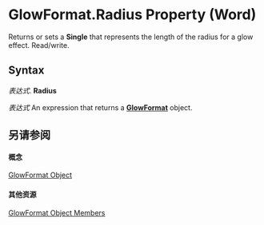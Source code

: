 
# GlowFormat.Radius Property (Word)

Returns or sets a  **Single** that represents the length of the radius for a glow effect. Read/write.


## Syntax

 _表达式_. **Radius**

 _表达式_ An expression that returns a **[GlowFormat](d177e399-cafc-132f-b135-b8b578e76889.md)** object.


## 另请参阅


#### 概念


[GlowFormat Object](d177e399-cafc-132f-b135-b8b578e76889.md)
#### 其他资源


[GlowFormat Object Members](http://msdn.microsoft.com/library/1631b10b-5250-9593-9483-a8076340ca11%28Office.15%29.aspx)